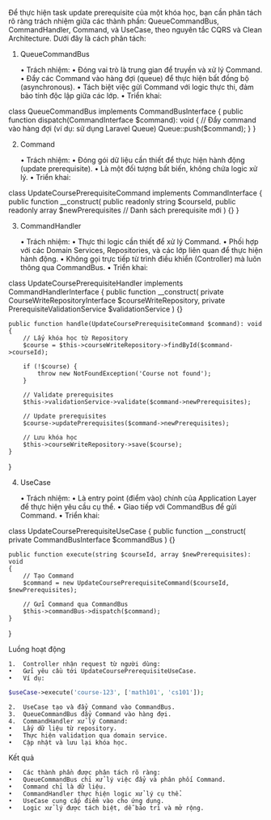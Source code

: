 Để thực hiện task update prerequisite của một khóa học, bạn cần phân tách rõ ràng trách nhiệm giữa các thành phần: QueueCommandBus, CommandHandler, Command, và UseCase, theo nguyên tắc CQRS và Clean Architecture. Dưới đây là cách phân tách:

1. QueueCommandBus

	•	Trách nhiệm:
	•	Đóng vai trò là trung gian để truyền và xử lý Command.
	•	Đẩy các Command vào hàng đợi (queue) để thực hiện bất đồng bộ (asynchronous).
	•	Tách biệt việc gửi Command với logic thực thi, đảm bảo tính độc lập giữa các lớp.
	•	Triển khai:

class QueueCommandBus implements CommandBusInterface
{
    public function dispatch(CommandInterface $command): void
    {
        // Đẩy command vào hàng đợi (ví dụ: sử dụng Laravel Queue)
        Queue::push($command);
    }
}

2. Command

	•	Trách nhiệm:
	•	Đóng gói dữ liệu cần thiết để thực hiện hành động (update prerequisite).
	•	Là một đối tượng bất biến, không chứa logic xử lý.
	•	Triển khai:

class UpdateCoursePrerequisiteCommand implements CommandInterface
{
    public function __construct(
        public readonly string $courseId,
        public readonly array $newPrerequisites // Danh sách prerequisite mới
    ) {}
}

3. CommandHandler

	•	Trách nhiệm:
	•	Thực thi logic cần thiết để xử lý Command.
	•	Phối hợp với các Domain Services, Repositories, và các lớp liên quan để thực hiện hành động.
	•	Không gọi trực tiếp từ trình điều khiển (Controller) mà luôn thông qua CommandBus.
	•	Triển khai:

class UpdateCoursePrerequisiteHandler implements CommandHandlerInterface
{
    public function __construct(
        private CourseWriteRepositoryInterface $courseWriteRepository,
        private PrerequisiteValidationService $validationService
    ) {}

    public function handle(UpdateCoursePrerequisiteCommand $command): void
    {
        // Lấy khóa học từ Repository
        $course = $this->courseWriteRepository->findById($command->courseId);

        if (!$course) {
            throw new NotFoundException('Course not found');
        }

        // Validate prerequisites
        $this->validationService->validate($command->newPrerequisites);

        // Update prerequisites
        $course->updatePrerequisites($command->newPrerequisites);

        // Lưu khóa học
        $this->courseWriteRepository->save($course);
    }
}

4. UseCase

	•	Trách nhiệm:
	•	Là entry point (điểm vào) chính của Application Layer để thực hiện yêu cầu cụ thể.
	•	Giao tiếp với CommandBus để gửi Command.
	•	Triển khai:

class UpdateCoursePrerequisiteUseCase
{
    public function __construct(
        private CommandBusInterface $commandBus
    ) {}

    public function execute(string $courseId, array $newPrerequisites): void
    {
        // Tạo Command
        $command = new UpdateCoursePrerequisiteCommand($courseId, $newPrerequisites);

        // Gửi Command qua CommandBus
        $this->commandBus->dispatch($command);
    }
}

Luồng hoạt động

	1.	Controller nhận request từ người dùng:
	•	Gửi yêu cầu tới UpdateCoursePrerequisiteUseCase.
	•	Ví dụ:
```php
$useCase->execute('course-123', ['math101', 'cs101']);
```

	2.	UseCase tạo và đẩy Command vào CommandBus.
	3.	QueueCommandBus đẩy Command vào hàng đợi.
	4.	CommandHandler xử lý Command:
	•	Lấy dữ liệu từ repository.
	•	Thực hiện validation qua domain service.
	•	Cập nhật và lưu lại khóa học.

Kết quả

	•	Các thành phần được phân tách rõ ràng:
	•	QueueCommandBus chỉ xử lý việc đẩy và phân phối Command.
	•	Command chỉ là dữ liệu.
	•	CommandHandler thực hiện logic xử lý cụ thể.
	•	UseCase cung cấp điểm vào cho ứng dụng.
	•	Logic xử lý được tách biệt, dễ bảo trì và mở rộng.
